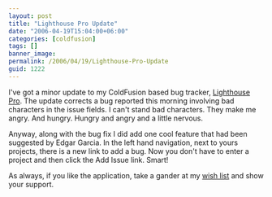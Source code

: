 ```yaml
---
layout: post
title: "Lighthouse Pro Update"
date: "2006-04-19T15:04:00+06:00"
categories: [coldfusion]
tags: []
banner_image: 
permalink: /2006/04/19/Lighthouse-Pro-Update
guid: 1222
---
```


I've got a minor update to my ColdFusion based bug tracker, <a href="http://ray.camdenfamily.com/projects/lhp">Lighthouse Pro</a>. The update corrects a bug reported this morning involving bad characters in the issue fields. I can't stand bad characters. They make me angry. And hungry. Hungry and angry and a little nervous.

Anyway, along with the bug fix I did add one cool feature that had been suggested by Edgar Garcia. In the left hand navigation, next to yours projects, there is a new link to add a bug. Now you don't have to enter a project and then click the Add Issue link. Smart!

As always, if you like the application, take a gander at my <a href="http://www.amazon.com/o/registry/2TCL1D08EZEYE">wish list</a> and show your support.